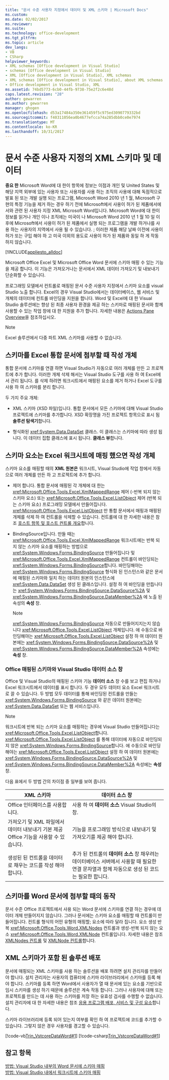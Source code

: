 ```yaml
---
title: "문서 수준 사용자 지정에서 데이터 및 XML 스키마 | Microsoft Docs"
ms.custom: 
ms.date: 02/02/2017
ms.reviewer: 
ms.suite: 
ms.technology: office-development
ms.tgt_pltfrm: 
ms.topic: article
dev_langs:
- VB
- CSharp
helpviewer_keywords:
- XML schemas [Office development in Visual Studio]
- schemas [Office development in Visual Studio]
- XML [Office development in Visual Studio], XML schemas
- XML schemas [Office development in Visual Studio], about XML schemas and data
- Office development in Visual Studio, XML
ms.assetid: 74bd5773-6cb0-44fb-9738-75e2f2c6e48d
caps.latest.revision: "28"
author: gewarren
ms.author: gewarren
manager: ghogen
ms.openlocfilehash: d53a17484a350e361459f5c975ed3090779332bd
ms.sourcegitcommit: f40311056ea0b4677efcca74a285dbb0ce0e7974
ms.translationtype: MT
ms.contentlocale: ko-KR
ms.lasthandoff: 10/31/2017
---
```

# <a name="xml-schemas-and-data-in-document-level-customizations"></a>문서 수준 사용자 지정의 XML 스키마 및 데이터
  **중요 한** Microsoft Word에 대 한이 항목에 정보는 이점과 개인 및 United States 및 해당 지역 외부에 있는 사용자 또는 사용자를 사용 하는 조직의 사용에 대해 독점적으로 발표 된 또는 개발 실행 되는 프로그램, Microsoft Word 2010 년 1 월, Microsoft 구현의 특정 기능을 제거 하는 경우 하기 전에 Microsoft에서 사용이 허가 된 제품에서에서와 관련 된 사용자 지정 XML Microsoft Word입니다. Microsoft Word에 대 한이 정보를 읽거나 개인 이나 조직에는 미국이 나 Microsoft Word 2010 년 1 월 10 일 이후에 Microsoft에서 사용이 허가 된 제품에서 실행 되는 프로그램을 개발 하거나를 사용 하는 사용자의 지역에서 사용 될 수 있습니다. ; 이러한 제품 해당 날짜 이전에 사용이 허가 또는 구입 해야 하 고 미국 이외의 용도로 사용이 허가 된 제품와 동일 하 게 작동 하지 않습니다.  
  
 [!INCLUDE[appliesto_alldoc](../vsto/includes/appliesto-alldoc-md.md)]  
  
 Microsoft Office Excel 및 Microsoft Office Word 문서에 스키마 매핑 수 있는 기능을 제공 합니다. 이 기능은 가져오거나는 문서에서 XML 데이터 가져오기 및 내보내기 단순화할 수 있습니다.  
  
 프로그래밍 모델에서 컨트롤로 매핑된 문서 수준 사용자 지정에서 스키마 요소를 visual Studio 노출 합니다. Excel의 경우 Visual Studio에서는 데이터베이스, 웹 서비스 및 개체의 데이터에 컨트롤 바인딩을 지원을 합니다. Word 및 Excel에 대 한 Visual Studio 솔루션에는 향상 된 최종 사용자 환경을 제공 하는 스키마로 매핑된 문서와 함께 사용할 수 있는 작업 창에 대 한 지원을 추가 합니다. 자세한 내용은 [Actions Pane Overview](../vsto/actions-pane-overview.md)을 참조하십시오.  
  
> [!NOTE]  
>  Excel 솔루션에서 다중 파트 XML 스키마를 사용할 수 없습니다.  
  
## <a name="objects-created-when-schemas-are-attached-to-excel-workbooks"></a>스키마를 Excel 통합 문서에 첨부할 때 작성 개체  
 통합 문서에 스키마를 연결 하면 Visual Studio가 자동으로 여러 개체를 만든 고 프로젝트에 추가 합니다. 이러한 개체 삭제 해서는 Visual Studio 도구를 사용 하 여 Excel에서 관리 됩니다. 를 삭제 하려면 워크시트에서 매핑된 요소를 제거 하거나 Excel 도구를 사용 하 여 스키마를 분리 합니다.  
  
 두 가지 주요 개체:  
  
-   XML 스키마 (XSD 파일)입니다. 통합 문서에서 모든 스키마에 대해 Visual Studio 프로젝트에 스키마를 추가합니다. XSD 확장명을 가진 프로젝트 항목으로 표시 됨 **솔루션 탐색기**합니다.  
  
-   형식화된 <xref:System.Data.DataSet> 클래스. 이 클래스는 스키마에 따라 생성 됩니다. 이 데이터 집합 클래스에 표시 됩니다. **클래스 뷰**합니다.  
  
## <a name="objects-created-when-schema-elements-are-mapped-to-excel-worksheets"></a>스키마 요소는 Excel 워크시트에 매핑 했으면 작성 개체  
 스키마 요소를 매핑할 때의 **XML 원본은** 워크시트, Visual Studio에 작업 창에서 자동으로 여러 개체를 만든 하 고 프로젝트에 추가 합니다.  
  
-   제어 합니다. 통합 문서에 매핑된 각 개체에 대 한는 <xref:Microsoft.Office.Tools.Excel.XmlMappedRange> 제어 (-반복 되지 않는 스키마 요소) 또는 <xref:Microsoft.Office.Tools.Excel.ListObject> 제어 (반복 되는 스키마 요소) 프로그래밍 모델에서 만들어집니다. <xref:Microsoft.Office.Tools.Excel.ListObject> 만 통합 문서에서 매핑과 매핑된 개체를 삭제 하 여 컨트롤을 삭제할 수 있습니다. 컨트롤에 대 한 자세한 내용은 참조 [호스트 항목 및 호스트 컨트롤 개요](../vsto/host-items-and-host-controls-overview.md)합니다.  
  
-   BindingSource입니다. 만들 때는 <xref:Microsoft.Office.Tools.Excel.XmlMappedRange> 워크시트에는 반복 되지 않는 스키마 요소를 매핑하는 방법으로 <xref:System.Windows.Forms.BindingSource> 만들어집니다 및 <xref:Microsoft.Office.Tools.Excel.XmlMappedRange> 컨트롤이 바인딩되는 <xref:System.Windows.Forms.BindingSource>합니다. 바인딩해야는 <xref:System.Windows.Forms.BindingSource> 형식화 된 인스턴스와 같은 문서에 매핑된 스키마와 일치 하는 데이터 원본의 인스턴스에 <xref:System.Data.DataSet> 생성 된 클래스입니다. 설정 하 여 바인딩을 만듭니다는 <xref:System.Windows.Forms.BindingSource.DataSource%2A> 및 <xref:System.Windows.Forms.BindingSource.DataMember%2A> 에 노출 된 속성의 **속성** 창.  
  
    > [!NOTE]  
    >  <xref:System.Windows.Forms.BindingSource> 자동으로 만들어지지는지 않습니다 <xref:Microsoft.Office.Tools.Excel.ListObject> 개체입니다. 에 수동으로 바인딩해야는 <xref:Microsoft.Office.Tools.Excel.ListObject> 설정 하 여 데이터 원본에는 <xref:System.Windows.Forms.BindingSource.DataSource%2A> 및 <xref:System.Windows.Forms.BindingSource.DataMember%2A> 속성에는 **속성** 창.  
  
### <a name="office-mapped-schemas-and-the-visual-studio-data-sources-window"></a>Office 매핑된 스키마와 Visual Studio 데이터 소스 창  
 Office 및 Visual Studio의 매핑된 스키마 기능 **데이터 소스** 창 수를 보고 편집 하거나 Excel 워크시트에서 데이터를 표시 합니다. 두 경우 모두 데이터 요소 Excel 워크시트로 끌 수 있습니다. 두 방법 모두 데이터를 통해 바인딩된 컨트롤을 만들는 <xref:System.Windows.Forms.BindingSource> 와 같은 데이터 원본에는 <xref:System.Data.DataSet> 또는 웹 서비스입니다.  
  
> [!NOTE]  
>  워크시트에 반복 되는 스키마 요소를 매핑하는 경우에 Visual Studio 만들어집니다는 <xref:Microsoft.Office.Tools.Excel.ListObject>합니다. <xref:Microsoft.Office.Tools.Excel.ListObject> 를 통해 데이터에 자동으로 바인딩되지 않은 <xref:System.Windows.Forms.BindingSource>합니다. 에 수동으로 바인딩해야는 <xref:Microsoft.Office.Tools.Excel.ListObject> 설정 하 여 데이터 원본에는 <xref:System.Windows.Forms.BindingSource.DataSource%2A> 및 <xref:System.Windows.Forms.BindingSource.DataMember%2A> 속성에는 **속성** 창.  
  
 다음 표에서 두 방법 간의 차이점 중 일부를 보여 줍니다.  
  
|XML 스키마|데이터 소스 창|  
|----------------|-------------------------|  
|Office 인터페이스를 사용합니다.|사용 하 여 **데이터 소스** Visual Studio의 창.|  
|가져오기 및 XML 파일에서 데이터 내보내기 기본 제공 Office 기능을 사용할 수 있습니다.|기능을 프로그래밍 방식으로 내보내기 및 가져오기를 제공 해야 합니다.|  
|생성된 된 컨트롤을 데이터로 채우는 코드를 작성 해야 합니다.|추가 된 컨트롤의 **데이터 소스** 창 채우려는 데이터베이스 서버에서 사용할 때 필요한 연결 문자열과 함께 자동으로 생성 된 코드는 필요한 합니다.|  
  
## <a name="behavior-when-schemas-are-attached-to-word-documents"></a>스키마를 Word 문서에 첨부할 때의 동작  
 문서 수준 Office 프로젝트에서 사용 되는 Word 문서에 스키마를 연결 하는 경우에 데이터 개체 만들어지지 않습니다. 그러나 문서에는 스키마 요소를 매핑할 때 컨트롤이 만들어집니다. 컨트롤 형식의 어떤 유형의 매핑할; 요소에 따라 달라 집니다. 요소 생성 반복 <xref:Microsoft.Office.Tools.Word.XMLNodes> 컨트롤과 생성-반복 되지 않는 요소 <xref:Microsoft.Office.Tools.Word.XMLNode> 컨트롤입니다. 자세한 내용은 참조 [XMLNodes 컨트롤](../vsto/xmlnodes-control.md) 및 [XMLNode 컨트롤](../vsto/xmlnode-control.md)합니다.  
  
## <a name="deployment-of-solutions-that-include-xml-schemas"></a>XML 스키마가 포함 된 솔루션 배포  
 문서에 매핑되는 XML 스키마를 사용 하는 솔루션을 배포 하려면 설치 관리자를 만들어야 합니다. 설치 관리자는 사용자의 컴퓨터에 스키마 라이브러리에서 스키마를 등록 해야 합니다. 스키마를 등록 하면 Word에서 사용자가 열 때 문서에 있는 요소를 기반으로 임시 스키마를 생성 하기 때문에 솔루션은 계속 작동 합니다. 그러나 사용자에 대해 또는 프로젝트를 만드는 데 사용 하는 스키마를 저장 하는 유효성 검사를 수행할 수 없습니다. 설치 관리자에 대 한 자세한 내용은 참조 [응용 프로그램 배포, 서비스 및 구성 요소](/visualstudio/deployment/deploying-applications-services-and-components)합니다.  
  
 스키마 라이브러리에 등록 되어 있는지 여부를 확인 하 여 프로젝트에 코드를 추가할 수 있습니다. 그렇지 않은 경우 사용자를 경고할 수 있습니다.  
  
 [!code-vb[Trin_VstcoreDataWord#1](../vsto/codesnippet/VisualBasic/Trin_VstcoreDataWordVB/ThisDocument.vb#1)]
 [!code-csharp[Trin_VstcoreDataWord#1](../vsto/codesnippet/CSharp/Trin_VstcoreDataWordCS/ThisDocument.cs#1)]  
  
## <a name="see-also"></a>참고 항목  
 [방법: Visual Studio 내부의 Word 문서에 스키마 매핑](../vsto/how-to-map-schemas-to-word-documents-inside-visual-studio.md)   
 [방법: Visual Studio 내에서 워크시트에 스키마 매핑](../vsto/how-to-map-schemas-to-worksheets-inside-visual-studio.md)  
  
  